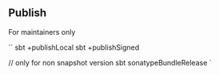 

## Publish

For maintainers only

``
sbt +publishLocal
sbt +publishSigned

// only for non snapshot version
sbt sonatypeBundleRelease
`
